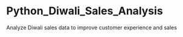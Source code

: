 # Python_Diwali_Sales_Analysis
  Analyze Diwali sales data to improve customer experience and sales
 
